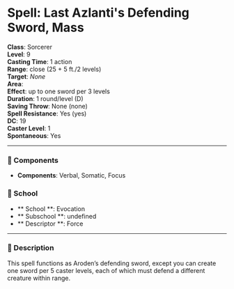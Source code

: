 
# Spell: Last Azlanti's Defending Sword, Mass
**Class**: Sorcerer  
**Level**: 9  
**Casting Time**: 1 action  
**Range**: close (25 + 5 ft./2 levels)  
**Target**: _None_  
**Area**:   
**Effect**: up to one sword per 3 levels  
**Duration**: 1 round/level (D)  
**Saving Throw**: None (none)  
**Spell Resistance**: Yes (yes)  
**DC**: 19  
**Caster Level**: 1  
**Spontaneous**: Yes

---

### 🔮 Components
- **Components**: Verbal, Somatic, Focus

### 🏫 School
- ** School **: Evocation
- ** Subschool **: undefined
- ** Descriptor **: Force
---

### 📜 Description
This spell functions as Aroden’s defending sword, except you can create one sword per 5 caster levels, each of which must defend a different creature within range.
